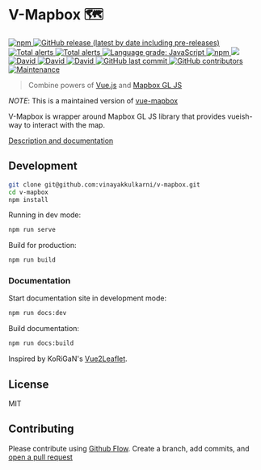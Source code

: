 # V-Mapbox 🗺 

<a title="npm" href="https://www.npmjs.com/package/v-mapbox" rel="nofollow">
  <img alt="npm" src="https://img.shields.io/npm/v/v-mapbox?label=npm%40latest&logo=npm">
</a>
<a title="GitHub Release" href="https://github.com/vinayakkulkarni/v-mapbox/releases" rel="nofollow">
  <img alt="GitHub release (latest by date including pre-releases)" src="https://img.shields.io/github/v/release/vinayakkulkarni/v-mapbox?include_prereleases&logo=github">
</a>
<a title="CI Status" href="https://github.com/vinayakkulkarni/v-mapbox/actions?query=workflow%3Aci" rel="nofollow">
  <img alt="Total alerts" src="https://github.com/vinayakkulkarni/v-mapbox/workflows/ci/badge.svg">
</a>
<a href="https://lgtm.com/projects/g/vinayakkulkarni/v-mapbox/alerts/" rel="nofollow">
  <img alt="Total alerts" src="https://img.shields.io/lgtm/alerts/g/vinayakkulkarni/v-mapbox.svg?logo=lgtm&logoWidth=18"/>
</a>
<a href="https://lgtm.com/projects/g/vinayakkulkarni/v-mapbox/context:javascript">
  <img alt="Language grade: JavaScript" src="https://img.shields.io/lgtm/grade/javascript/g/vinayakkulkarni/v-mapbox.svg?logo=lgtm&logoWidth=18"/>
</a>
<a title="downloads" href="https://www.npmjs.com/package/v-mapbox" rel="nofollow">
  <img alt="npm" src="https://img.shields.io/npm/dm/v-mapbox">
</a>
<a title="deploy" href="https://github.com/algolia/shipjs" rel="nofollow">
  <img src="https://img.shields.io/badge/deploy-🛳%20Ship.js-blue?style=flat" />
</a>
<a title="Dependencies" href="https://david-dm.org/vinayakkulkarni/v-mapbox" rel="nofollow">
  <img alt="David" src="https://img.shields.io/david/vinayakkulkarni/v-mapbox">
</a>
<a title="Dev Dependencies" href="https://david-dm.org/vinayakkulkarni/v-mapbox?type=dev" rel="nofollow">
  <img alt="David" src="https://img.shields.io/david/dev/vinayakkulkarni/v-mapbox">
</a>
<a title="Peer Dependencies" href="https://david-dm.org/vinayakkulkarni/v-mapbox?type=peer" rel="nofollow">
  <img alt="David" src="https://img.shields.io/david/peer/vinayakkulkarni/v-mapbox">
</a>
<a title="Last Commit" href="https://github.com/vinayakkulkarni/v-mapbox/commits/master" rel="nofollow">
  <img alt="GitHub last commit" src="https://img.shields.io/github/last-commit/vinayakkulkarni/v-mapbox">
</a>
<a title="Contributors" href="https://github.com/vinayakkulkarni/v-mapbox/graphs/contributors" rel="nofollow">
  <img alt="GitHub contributors" src="https://img.shields.io/github/contributors/vinayakkulkarni/v-mapbox">
</a>
<a title="maintenance" href="https://github.com/vinayakkulkarni/v-mapbox/commits/master" rel="nofollow">
  <img alt="Maintenance" src="https://img.shields.io/maintenance/yes/2020">
</a>

> Combine powers of [Vue.js](https://vuejs.org/) and [Mapbox GL JS](https://mapbox.com/mapbox-gl-js)

_NOTE_: This is a maintained version of [vue-mapbox](https://github.com/soal/vue-mapbox)

V-Mapbox is wrapper around Mapbox GL JS library that provides vueish-way to interact with the map.

[Description and documentation](https://v-mapbox.netlify.app/)

## Development

```sh
git clone git@github.com:vinayakkulkarni/v-mapbox.git
cd v-mapbox
npm install
```

Running in dev mode:

```sh
npm run serve
```

Build for production:

```sh
npm run build
```

### Documentation

Start documentation site in development mode:
```sh
npm run docs:dev
```

Build documentation:
```sh
npm run docs:build
```

Inspired by KoRiGaN's [Vue2Leaflet](https://github.com/KoRiGaN/Vue2Leaflet).

## License
MIT

## Contributing
Please contribute using [Github Flow](https://guides.github.com/introduction/flow/). Create a branch, add commits, and [open a pull request](https://github.com/vinayakkulkarni/v-mapbox/compare)
